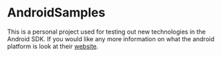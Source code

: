 # AndroidSamples

This is a personal project used for testing out new technologies in the Android
SDK. If you would like any more information on what the android platform is
look at their [website](http://developers.android.com/).
